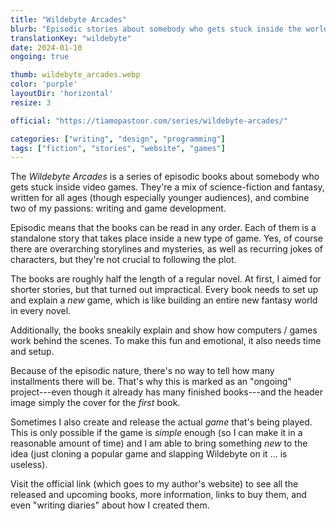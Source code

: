 ```yaml
---
title: "Wildebyte Arcades"
blurb: "Episodic stories about somebody who gets stuck inside the world of video games"
translationKey: "wildebyte"
date: 2024-01-10
ongoing: true

thumb: wildebyte_arcades.webp
color: 'purple'
layoutDir: 'horizontal'
resize: 3

official: "https://tiamopastoor.com/series/wildebyte-arcades/"

categories: ["writing", "design", "programming"]
tags: ["fiction", "stories", "website", "games"]
---
```


The _Wildebyte Arcades_ is a series of episodic books about somebody who gets stuck inside video games. They're a mix of science-fiction and fantasy, written for all ages (though especially younger audiences), and combine two of my passions: writing and game development.

Episodic means that the books can be read in any order. Each of them is a standalone story that takes place inside a new type of game. Yes, of course there are overarching storylines and mysteries, as well as recurring jokes of characters, but they're not crucial to following the plot.

The books are roughly half the length of a regular novel. At first, I aimed for shorter stories, but that turned out impractical. Every book needs to set up and explain a _new_ game, which is like building an entire new fantasy world in every novel. 

Additionally, the books sneakily explain and show how computers / games work behind the scenes. To make this fun and emotional, it also needs time and setup.

Because of the episodic nature, there's no way to tell how many installments there will be. That's why this is marked as an "ongoing" project---even though it already has many finished books---and the header image simply the cover for the _first_ book. 

Sometimes I also create and release the actual _game_ that's being played. This is only possible if the game is _simple_ enough (so I can make it in a reasonable amount of time) and I am able to bring something _new_ to the idea (just cloning a popular game and slapping Wildebyte on it ... is useless).

Visit the official link (which goes to my author's website) to see all the released and upcoming books, more information, links to buy them, and even "writing diaries" about how I created them.